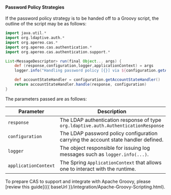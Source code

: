 <!-- fragment:keep -->

<p/>

#### Password Policy Strategies

If the password policy strategy is to be handed off to a Groovy script, the outline of the script may be as follows:

```groovy
import java.util.*
import org.ldaptive.auth.*
import org.apereo.cas.*
import org.apereo.cas.authentication.*
import org.apereo.cas.authentication.support.*

List<MessageDescriptor> run(final Object... args) {
    def (response,configuration,logger,applicationContext) = args
    logger.info("Handling password policy [{}] via ${configuration.getAccountStateHandler()}", response)

    def accountStateHandler = configuration.getAccountStateHandler()
    return accountStateHandler.handle(response, configuration)
}
```

The parameters passed are as follows:

| Parameter            | Description                                                                         |
|----------------------|-------------------------------------------------------------------------------------|
| `response`           | The LDAP authentication response of type `org.ldaptive.auth.AuthenticationResponse` |
| `configuration`      | The LDAP password policy configuration carrying the account state handler defined.  |
| `logger`             | The object responsible for issuing log messages such as `logger.info(...)`.         |
| `applicationContext` | The Spring `ApplicationContext` that allows one to interact with the runtime.       |

To prepare CAS to support and integrate with Apache Groovy, please [review this guide]({{ baseUrl }}/integration/Apache-Groovy-Scripting.html).
